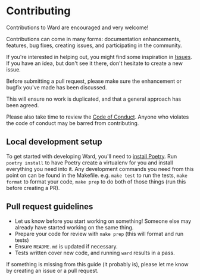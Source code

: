# Contributing

Contributions to Ward are encouraged and very welcome!

Contributions can come in many forms: documentation enhancements, features, bug fixes, creating issues, and participating in the community.

If you're interested in helping out, you might find some inspiration in [Issues](https://github.com/darrenburns/ward/issues). If you have an idea, but don't see it there, don't hesitate to create a new issue.

Before submitting a pull request, please make sure the enhancement or bugfix you've made has been discussed. 

This will ensure no work is duplicated, and that a general approach has been agreed.

Please also take time to review the [Code of Conduct](https://github.com/darrenburns/ward/blob/master/.github/CODE_OF_CONDUCT.md). Anyone who violates the code of conduct may be barred from contributing.

## Local development setup

To get started with developing Ward, you'll need to [install Poetry](https://python-poetry.org/docs/#installation). Run `poetry install` to have
Poetry create a virtualenv for you and install everything you need into it. Any development commands
you need from this point on can be found in the Makefile. e.g. `make test` to run the tests, `make format` to format
your code, `make prep` to do both of those things (run this before creating a PR).


## Pull request guidelines

* Let us know before you start working on something! Someone else may already have started working on the same thing.
* Prepare your code for review with `make prep` (this will format and run tests)
* Ensure `README.md` is updated if necessary.
* Tests written cover new code, and running `ward` results in a pass.

If something is missing from this guide (it probably is), please let me know by creating an issue or a pull request.
